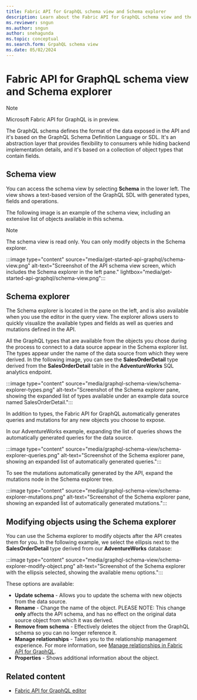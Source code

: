 ```yaml
---
title: Fabric API for GraphQL schema view and Schema explorer
description: Learn about the Fabric API for GraphQL schema view and the Schema explorer pane, including how to modify objects.
ms.reviewer: sngun
ms.author: sngun
author: snehagunda
ms.topic: conceptual
ms.search.form: GrpahQL schema view
ms.date: 05/02/2024
---
```


# Fabric API for GraphQL schema view and Schema explorer

> [!NOTE]
> Microsoft Fabric API for GraphQL is in preview.

The GraphQL schema defines the format of the data exposed in the API and it's based on the GraphQL Schema Definition Language or SDL. It's an abstraction layer that provides flexibility to consumers while hiding backend implementation details, and it's based on a collection of object types that contain fields.

## Schema view

You can access the schema view by selecting **Schema** in the lower left. The view shows a text-based version of the GraphQL SDL with generated types, fields and operations.

The following image is an example of the schema view, including an extensive list of objects available in this schema.

> [!NOTE]
> The schema view is read only. You can only modify objects in the Schema explorer.

:::image type="content" source="media/get-started-api-graphql/schema-view.png" alt-text="Screenshot of the API schema view screen, which includes the Schema explorer in the left pane." lightbox="media/get-started-api-graphql/schema-view.png":::

## Schema explorer

The Schema explorer is located in the pane on the left, and is also available when you use the editor in the query view. The explorer allows users to quickly visualize the available types and fields as well as queries and mutations defined in the API.

All the GraphQL types that are available from the objects you chose during the process to connect to a data source appear in the Schema explorer list. The types appear under the name of the data source from which they were derived. In the following image, you can see the **SalesOrderDetail** type derived from the **SalesOrderDetail** table in the **AdventureWorks** SQL analytics endpoint.

:::image type="content" source="media/graphql-schema-view/schema-explorer-types.png" alt-text="Screenshot of the Schema explorer pane, showing the expanded list of types available under an example data source named SalesOrderDetail.":::

In addition to types, the Fabric API for GraphQL automatically generates queries and mutations for any new objects you choose to expose.

In our AdventureWorks example, expanding the list of queries shows the automatically generated queries for the data source.

:::image type="content" source="media/graphql-schema-view/schema-explorer-queries.png" alt-text="Screenshot of the Schema explorer pane, showing an expanded list of automatically generated queries.":::

To see the mutations automatically generated by the API, expand the mutations node in the Schema explorer tree.

:::image type="content" source="media/graphql-schema-view/schema-explorer-mutations.png" alt-text="Screenshot of the Schema explorer pane, showing an expanded list of automatically generated mutations.":::

## Modifying objects using the Schema explorer

You can use the Schema explorer to modify objects after the API creates them for you. In the following example, we select the ellipsis next to the **SalesOrderDetail** type derived from our **AdventureWorks** database:

:::image type="content" source="media/graphql-schema-view/schema-explorer-modify-object.png" alt-text="Screenshot of the Schema explorer with the ellipsis selected, showing the available menu options.":::

These options are available:

- **Update schema** - Allows you to update the schema with new objects from the data source.
- **Rename** - Change the name of the object. PLEASE NOTE: This change **only** affects the API schema, and has no effect on the original data source object from which it was derived.
- **Remove from schema** - Effectively deletes the object from the GraphQL schema so you can no longer reference it.
- **Manage relationships** - Takes you to the relationship management experience. For more information, see [Manage relationships in Fabric API for GraphQL](manage-relationships.md).
- **Properties** - Shows additional information about the object.

## Related content

- [Fabric API for GraphQL editor](api-graphql-editor.md)
